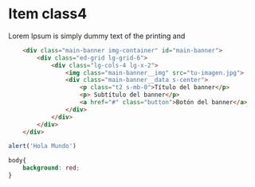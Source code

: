 # Item class4

Lorem Ipsum is simply dummy text of the printing and 

```html
    <div class="main-banner img-container" id="main-banner">
        <div class="ed-grid lg-grid-6">
            <div class="lg-cols-4 lg-x-2">
                <img class="main-banner__img" src="tu-imagen.jpg">
                <div class="main-banner__data s-center">
                    <p class="t2 s-mb-0">Título del banner</p>
                    <p> Subtítulo del banner</p>
                    <a href="#" class="button">Botón del banner</a>
                </div>
            </div>
        </div>
    </div>
```

```javascript
alert('Hola Mundo')

```

```css
body{
	background: red;
}
```
